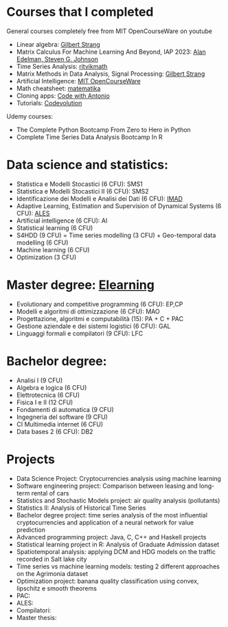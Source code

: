 # Courses that I completed
General courses completely free from MIT OpenCourseWare on youtube
- Linear algebra: [Gilbert Strang](https://www.youtube.com/playlist?list=PLE7DDD91010BC51F8)
- Matrix Calculus For Machine Learning And Beyond, IAP 2023: [Alan Edelman, Steven G. Johnson](https://www.youtube.com/playlist?list=PLUl4u3cNGP62EaLLH92E_VCN4izBKK6OE)
- Time Series Analysis: [ritvikmath](https://www.youtube.com/playlist?list=PLvcbYUQ5t0UHOLnBzl46_Q6QKtFgfMGc3)
- Matrix Methods in Data Analysis, Signal Processing: [Gilbert Strang](https://www.youtube.com/playlist?list=PLUl4u3cNGP63oMNUHXqIUcrkS2PivhN3k)
- Artificial Intelligence: [MIT OpenCourseWare](https://www.youtube.com/playlist?list=PLUl4u3cNGP63gFHB6xb-kVBiQHYe_4hSi)
- Math cheatsheet: [matematika](https://www.matematika.it/formulario/33/analisi/)
- Cloning apps: [Code with Antonio](https://www.youtube.com/@codewithantonio)
- Tutorials: [Codevolution](https://www.youtube.com/@Codevolution)

Udemy courses:
- The Complete Python Bootcamp From Zero to Hero in Python
- Complete Time Series Data Analysis Bootcamp In R

# Data science and statistics:
- Statistica e Modelli Stocastici (6 CFU): SMS1
- Statistica e Modelli Stocastici II (6 CFU): SMS2
- Identificazione dei Modelli e Analisi dei Dati (6 CFU): [IMAD](https://cal.unibg.it/courses/identificazione-dei-modelli-e-analisi-dei-dati-modulo-6-cfu/)
- Adaptive Learning, Estimation and Supervision of Dynamical Systems (6 CFU): [ALES](https://cal.unibg.it/courses/adaptive-learning-estimation-and-supervision-of-dynamical-systems/)
- Artificial intelligence (6 CFU): AI
- Statistical learning (6 CFU)
- S4HDD (9 CFU) = Time series modelling (3 CFU) +  Geo-temporal data modelling (6 CFU)
- Machine learning (6 CFU)
- Optimization (3 CFU)

# Master degree: [Elearning](https://elearning15.unibg.it/)
- Evolutionary and competitive programming (6 CFU): EP,CP 
- Modelli e algoritmi di ottimizzazione (6 CFU): MAO
- Progettazione, algoritmi e computabilità (15):  PA + C + PAC
- Gestione aziendale e dei sistemi logistici (6 CFU): GAL
- Linguaggi formali e compilatori (9 CFU): LFC

# Bachelor degree:
- Analisi I (9 CFU)
- Algebra e logica (6 CFU)
- Elettrotecnica (6 CFU)
- Fisica I e II (12 CFU)
- Fondamenti di automatica (9 CFU)
- Ingegneria del software (9 CFU)
- CI Multimedia internet (6 CFU)
- Data bases 2 (6 CFU): DB2

# Projects 
- Data Science Project: Cryptocurrencies analysis using machine learning
- Software engineering project: Comparison between leasing and long-term rental of cars
- Statistics and Stochastic Models project: air quality analysis (pollutants)
- Statistics II: Analysis of Historical Time Series
- Bachelor degree project: time series analysis of the most influential cryptocurrencies and application of a neural network for value prediction
- Advanced programming project: Java, C, C++ and Haskell projects
- Statistical learning project in R: Analysis of Graduate Admission dataset
- Spatiotemporal analysis: applying DCM and HDG models on the traffic recorded in Salt lake city
- Time series vs machine learning models: testing 2 different approaches on the Agrimonia dataset
- Optimization project: banana quality classification using convex, lipschitz e smooth theorems
- PAC: 
- ALES:
- Compilatori:
- Master thesis: 
